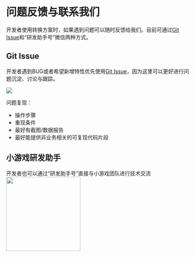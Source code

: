 # 问题反馈与联系我们
开发者使用转换方案时，如果遇到问题可以随时反馈给我们。目前可通过[Git Issue](https://git.weixin.qq.com/wechat-minigame/unity-webgl-convert/issues)和“研发助手号”微信两种方式。


## Git Issue
开发者遇到BUG或者希望新增特性优先使用[Git Issue](https://git.weixin.qq.com/wechat-minigame/unity-webgl-transform/issues)，因为这里可以更好进行问题沉淀、讨论与跟踪。

   <image src='../image/issueandcontact1.png'/>

问题复现：
* 操作步骤
* 重现条件
* 最好有截图/数据报告
* 最好能提供非业务相关的可复现代码片段


## 小游戏研发助手
开发者也可以通过“研发助手号”直接与小游戏团队进行技术交流
  <image src='../image/issueandcontact2.jpg' width="200"/>
